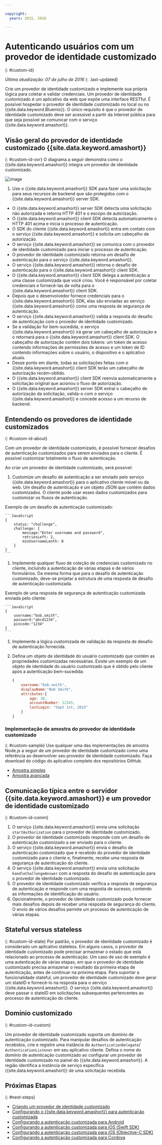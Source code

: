 ```yaml
---

copyright:
  years: 2015, 2016

---
```


# Autenticando usuários com um provedor de identidade customizado
{: #custom-id}

*Última atualização: 07 de julho de 2016*
{: .last-updated}


Crie um provedor de identidade customizado e implemente sua própria lógica para coletar e validar credenciais. Um provedor de identidade customizado é um aplicativo da web que expõe uma interface RESTful. É
possível hospedar o provedor de identidade customizado no local ou no {{site.data.keyword.Bluemix}}. O único requisito é que o provedor
de identidade customizado deve ser acessível a partir da Internet pública para que seja possível se comunicar com o serviço {{site.data.keyword.amashort}}.

## Visão geral do provedor de identidade customizado {{site.data.keyword.amashort}}
{: #custom-id-ovr}
O diagrama a seguir demonstra como o {{site.data.keyword.amashort}} integra um provedor de identidade customizado.

![image](images/mca-sequence-custom.jpg)

1. Use o {{site.data.keyword.amashort}} SDK para fazer uma solicitação para seus recursos de backend que são protegidos com o {{site.data.keyword.amashort}} server SDK.
* O {{site.data.keyword.amashort}} server SDK detecta uma solicitação não autorizada e retorna HTTP 401 e o escopo de autorização.
* O {{site.data.keyword.amashort}} client SDK detecta automaticamente o HTTP 401 acima e inicia o processo de autenticação.
* O SDK do cliente {{site.data.keyword.amashort}} entra em contato com o serviço {{site.data.keyword.amashort}} e solicita
um cabeçalho de autorização.
* O serviço {{site.data.keyword.amashort}} se comunica com o provedor de identidade customizado para iniciar o processo de autenticação.
* O provedor de identidade customizado retorna um desafio de autenticação para o serviço {{site.data.keyword.amashort}}.
* O serviço {{site.data.keyword.amashort}} retorna o desafio de autenticação para o {{site.data.keyword.amashort}} client SDK.
* O {{site.data.keyword.amashort}} client SDK delega a autenticação a uma classe customizada que você criou. Você é responsável por coletar credenciais e fornecê-las de volta para o {{site.data.keyword.amashort}} client SDK.
* Depois que o desenvolvedor fornece credenciais para o {{site.data.keyword.amashort}} SDK, elas são enviadas ao serviço {{site.data.keyword.amashort}} como uma resposta de segurança de autenticação.
* O serviço {{site.data.keyword.amashort}} valida a resposta do desafio de autenticação com o provedor de identidade customizado.
* Se a validação for bem-sucedida, o serviço {{site.data.keyword.amashort}} irá gerar um cabeçalho de autorização e o retornará para o {{site.data.keyword.amashort}} client SDK. O cabeçalho de autorização contém dois tokens: um token de acesso contendo informações de permissões de acesso e um token de ID contendo informações sobre o usuário, o dispositivo e o aplicativo atuais.
* Desse ponto em diante, todas as solicitações feitas com o {{site.data.keyword.amashort}} client SDK terão um cabeçalho de autorização recém-obtido.
* O {{site.data.keyword.amashort}} client SDK reenvia automaticamente a solicitação original que acionou o fluxo de autorização.
* O {{site.data.keyword.amashort}} server SDK extrai o cabeçalho de autorização da solicitação, valida-o com o serviço {{site.data.keyword.amashort}} e concede acesso a um recurso de backend.

## Entendendo os provedores de identidade customizados
{: #custom-id-about}

Com um provedor de identidade customizado, é possível fornecer desafios de autenticação customizados para serem enviados para o cliente. É possível customizar totalmente o fluxo de autenticação.

Ao criar um provedor de identidade customizado, será possível:

1. Customize um desafio de autenticação a ser enviado pelo serviço {{site.data.keyword.amashort}} para o aplicativo cliente
móvel ou da web. Um desafio de autenticação é um objeto JSON que contém dados customizados. O cliente pode usar esses dados customizados para customizar os fluxos de autenticação.

  Exemplo de um desafio de autenticação customizado:

	```JavaScript
	{
		status: "challenge",
		challenge: {
			message:"Enter username and password",
			retriesLeft: 2,
			minUsernameLenth: 8
		}
	}
	```

1. Implemente qualquer fluxo de coleção de credenciais customizado no cliente, incluindo a autenticação de várias etapas e de vários formulários. Da mesma forma que para o desafio de autenticação customizado, deve-se projetar a estrutura de uma resposta de desafio de autenticação customizada.

  Exemplo de uma resposta de segurança de autenticação customizada enviada pelo cliente:

	```JavaScript
	{
		username:"bob.smith",
		password:"abcd1234",
		pincode:"1234"
	}
	```
1. Implemente a lógica customizada de validação da resposta de desafio de autenticação fornecida.

1. Defina um objeto de identidade do usuário customizado que contém as propriedades customizadas necessárias. Existe um exemplo de um
objeto de identidade do usuário customizado que é obtido pelo cliente após a autenticação bem-sucedida:

	```JavaScript
	{
		username:"bob.smith",
		displayName:"Bob Smith",
		attributes:{
			age: 30,
			accountNumber: 12345,
			lastLogin: "Sept 1st, 2015"
		}
	}
	```

### Implementação de amostra do provedor de identidade customizado
{: #custom-sample}
Use qualquer uma das implementações de amostra Node.js a seguir de um provedor de identidade customizado como uma referência ao desenvolver seu provedor de identidade customizado. Faça download do código do aplicativo completo dos repositórios GitHub.

 * [Amostra simples](https://github.com/ibm-bluemix-mobile-services/bms-mca-custom-identity-provider-sample)
 * [Amostra avançada](https://github.com/ibm-bluemix-mobile-services/bms-mca-custom-identity-provider-with-user-management)

## Comunicação típica entre o servidor {{site.data.keyword.amashort}} e um provedor de identidade customizado
{: #custom-id-comm}

1. O serviço {{site.data.keyword.amashort}} envia uma solicitação `startAuthorization` para o provedor de identidade customizado.
1. O provedor de identidade customizado responde com um desafio de autenticação customizado a ser enviado para o cliente.
1. O serviço {{site.data.keyword.amashort}} envia o desafio de autenticação customizado que é recebido do provedor de identidade
customizado para o cliente e, finalmente, recebe uma resposta de segurança de autenticação do cliente.
1. O serviço {{site.data.keyword.amashort}} envia uma solicitação `handleChallengeAnswer` com a resposta do desafio de autenticação para o provedor de identidade customizado.
1. O provedor de identidade customizado verifica a resposta de segurança de autenticação e responde com uma resposta de sucesso, contendo as informações de identificação do usuário.
1. Opcionalmente, o provedor de identidade customizado pode fornecer mais desafios depois de receber uma resposta de segurança do cliente. O envio de vários desafios permite um
processo de autenticação de várias etapas.

## Stateful versus stateless
{: #custom-id-state}
Por padrão, o provedor de identidade customizado é considerado um aplicativo stateless. Em alguns casos, o provedor de identidade customizado pode precisar armazenar o estado que está relacionado ao processo de autenticação. Um caso de uso de exemplo é uma autenticação de várias etapas, em que o provedor de identidade customizado precisa armazenar o resultado da primeira etapa de autenticação, antes de continuar na próxima etapa. Para suportar a funcionalidade stateful, um provedor de identidade customizado deve gerar um stateID e fornecê-lo na resposta para o serviço {{site.data.keyword.amashort}}. O serviço {{site.data.keyword.amashort}} deve passar o stateID em solicitações subsequentes pertencentes ao processo de autenticação do cliente.

## Domínio customizado
{: #custom-id-custom}

Um provedor de identidade customizado suporta um domínio de autenticação customizado. Para manipular desafios de autenticação recebidos, crie e registre uma instância do `AuthenticationDelegate`/ `AuthenticationListener` em seu aplicativo cliente. Defina o nome do domínio de autenticação customizado ao configurar um provedor de identidade customizado no painel do {{site.data.keyword.amashort}}. A região identifica a instância de serviço específica {{site.data.keyword.amashort}} de uma solicitação recebida.

## Próximas Etapas
{: #next-steps}
* [Criando um provedor de identidade customizado](custom-auth-identity-provider.html)
* [Configurando o {{site.data.keyword.amashort}} para autenticação customizada](custom-auth-config-mca.html)
* [Configurando a autenticação customizada para Android](custom-auth-android.html)
* [Configurando a autenticação customizada para iOS (Swift SDK)](custom-auth-ios-swift-sdk.html)
* [Configurando a autenticação customizada para iOS (Objective-C SDK)](custom-auth-ios.html)
* [Configurando a autenticação customizada para Cordova](custom-auth-cordova.html)

